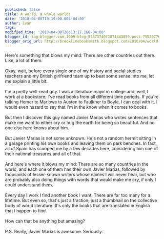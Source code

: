 ```yaml
---
published: false
title: A world, a whole world!
date: '2010-04-08T19:19:00.004-04:00'
author: Evan
tags: 
modified_time: '2010-04-08T20:13:17.166-04:00'
blogger_id: tag:blogger.com,1999:blog-5767374071871443859.post-755297765475368522
blogger_orig_url: http://brooklinebooksmith.blogspot.com/2010/04/world-whole-world.html
---
```


Here's something that blows my mind: There are other countries out there. Like, a lot of them.<br /><br />Okay, wait, before every single one of my history and social studies teachers and my British girlfriend team up to beat some sense into me, let me explain a little bit.<br /><br />I'm a pretty well-read guy. I was a literature major in college and, well, I work at a bookstore. I've read books from all different time periods. If you're talking Homer to Marlowe to Austen to Faulkner to Boyle, I can deal with it. I would even hazard to say that I'm in the know when it comes to books.<br /><br />But then I discover this guy named Javier Marias who writes sentences that make me want to either cry or hug the earth for being so beautiful. And no one else here knows about him.<br /><br />But Javier Marias is not some unknown. He's not a random hermit sitting in a garage printing his own books and leaving them on park benches. In fact, all of Spain has scooped me by a few decades here, considering him one of their national treasures and all of that.<br /><br />And here's where it blows my mind: There are so many countries in the world, and each one of them has their own Javier Marias, followed by thousands of lesser-known writers whose names I will never hear, but who are probably also doing things with words that would make me cry, if only I could understand them.<br /><br />Every day I work I find another book I want. There are far too many for a lifetime. But even so, that's just a fraction, just a thumbnail on the collective body of world literature. It's only the books that are translated in English that I happen to find.<br /><br />How can that be anything but amazing?<br /><br />P.S. Really, Javier Marias is awesome. Seriously.